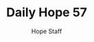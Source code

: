 ---
image: /assets/img/daily-hope-default-artwork.png
title: Daily Hope 57
number: 57
categories:
  - Daily Hope
author: Hope Staff
notes: Daily Hope 57
embed: >-
  EMBED_GOES_HERE
---